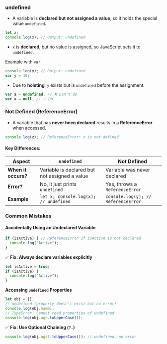 ### undefined

- A variable is **declared but not assigned a value**, so it holds the special value `undefined`.

```js
let x; 
console.log(x); // Output: undefined
```

- `x` is **declared**, but no value is assigned, so JavaScript sets it to `undefined`.

Example with `var`

```js
console.log(y); // Output: undefined
var y = 10;
```

- Due to **hoisting**, `y` exists but is `undefined` before the assignment.


```js
var a = undefined; // ❌ Don't do
var a = null; // ✅ Do
```

### Not Defined (ReferenceError)

- A variable that has **never been declared** results in a **ReferenceError** when accessed.

```js
console.log(z); // ReferenceError: z is not defined
```

#### **Key Differences:**

|Aspect|`undefined`|Not Defined|
|---|---|---|
|**When it occurs?**|Variable is declared but not assigned a value|Variable was never declared|
|**Error?**|No, it just prints `undefined`|Yes, throws a `ReferenceError`|
|**Example**|`let x; console.log(x); // undefined`|`console.log(y); // ReferenceError`|
### Common Mistakes

#### **Accidentally Using an Undeclared Variable**

```js
if (isActive) { // ReferenceError if isActive is not declared
  console.log("Active");
}
```

✅ **Fix: Always declare variables explicitly**

```js
let isActive = true;
if (isActive) {
  console.log("Active");
}
```

**Accessing `undefined` Properties**

```js
let obj = {};
// undefined (property doesn't exist but no error)
console.log(obj.name);
// TypeError: Cannot read properties of undefined
console.log(obj.age.toUpperCase()); 
```

✅ **Fix: Use Optional Chaining (`?.`)**

```js
console.log(obj.age?.toUpperCase()); // undefined, no error
```
